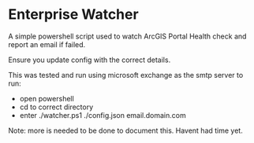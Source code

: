 # Enterprise Watcher

A simple powershell script used to watch ArcGIS Portal Health check and report an email if failed.

Ensure you update config with the correct details.

This was tested and run using microsoft exchange as the smtp server
to run:
- open powershell
- cd to correct directory
- enter ./watcher.ps1 ./config.json email.domain.com


Note: more is needed to be done to document this. Havent had time yet.